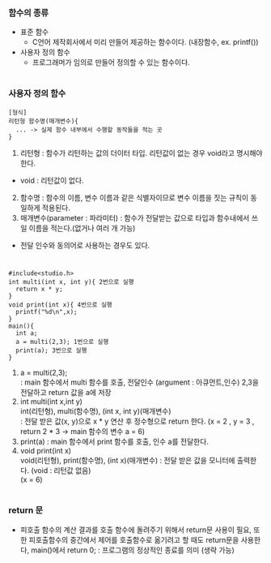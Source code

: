 ### 함수의 종류
- 표준 함수
  - C언어 제작회사에서 미리 만들어 제공하는 함수이다. (내장함수, ex. printf())
- 사용자 정의 함수
  - 프로그래머가 임의로 만들어 정의할 수 있는 함수이다.
#
### 사용자 정의 함수
```
[형식]
리턴형 함수명(매개변수){
  ... -> 실제 함수 내부에서 수행할 동작들을 적는 곳
}
```
1. 리턴형 : 함수가 리턴하는 값의 더이터 타입. 리턴값이 없는 경우 void라고 명시해야 한다.
- void : 리턴값이 없다. 
2. 함수명 : 함수의 이름, 변수 이름과 같은 식별자이므로 변수 이름을 짓는 규칙이 동일하게 적용된다.
3. 매개변수(parameter : 파라미터) : 함수가 전달받는 값으로 타입과 함수내에서 쓰일 이름을 적는다.(없거나 여러 개 가능)
- 전달 인수와 동의어로 사용하는 경우도 있다.
#
```
#include<studio.h>
int multi(int x, int y){ 2번으로 실행
  return x * y;
}
void print(int x){ 4번으로 실행
  printf("%d\n",x);
}
main(){
  int a;
  a = multi(2,3); 1번으로 실행
  print(a); 3번으로 실행
}
```
1. a = multi(2,3);  
: main 함수에서 multi 함수를 호출, 전달인수 (argument : 아큐먼트,인수) 2,3을 전달하고 return 값을 a에 저장
2. int multi(int x,int y)  
   int(리턴형), multi(함수명), (int x, int y)(매개변수)  
: 전달 받은 값(x, y)으로 x * y 연산 후 정수형으로 return 한다.
(x = 2 , y = 3 , return 2 * 3 -> main 함수의 변수 a = 6)
3. print(a)
: main 함수에서 print 함수를 호출, 인수 a를 전달한다.
4. void print(int x)  
   void(리턴형), print(함수명), (int x)(매개변수)
: 전달 받은 값을 모니터에 출력한다. (void : 리턴값 없음)  
(x = 6)
#
### return 문
- 피호출 함수의 계산 결과를 호출 함수에 돌려주기 위해서 return문 사용이 필요, 또한 피호출함수의 중간에서 제어를 호출함수로 옮기려고 할 때도 return문을 사용한다, main()에서 return 0; : 프로그램의 정상적인 종료를 의미 (생략 가능)

